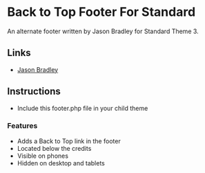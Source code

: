 # Back to Top Footer For Standard

An alternate footer written by Jason Bradley for Standard Theme 3.

## Links

* [Jason Bradley](http://everchangingmedia.com/)

## Instructions

* Include this footer.php file in your child theme

### Features

* Adds a Back to Top link in the footer
* Located below the credits
* Visible on phones
* Hidden on desktop and tablets

